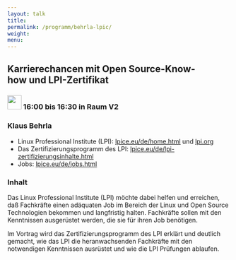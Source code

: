```yaml
---
layout: talk
title:
permalink: /programm/behrla-lpic/
weight: 
menu:
---
```

## Karrierechancen&nbsp;mit&nbsp;Open&nbsp;Source-Know-how&nbsp;und&nbsp;LPI-Zertifikat

### <img height = "32" src="../../images/talk.svg"> 16:00 bis 16:30 in Raum V2

### Klaus&nbsp;Behrla

- Linux Professional Institute (LPI): <a href="http://www.lpice.eu/de/home.html" target="_blank">lpice.eu/de/home.html</a> und <a href="http://www.lpi.org" target="_blank">lpi.org</a>
- Das Zertifizierungsprogramm des LPI: <a href="http://www.lpice.eu/de/lpi-zertifizierungsinhalte.html" target="_blank">lpice.eu/de/lpi-zertifizierungsinhalte.html</a>
- Jobs: <a href="http://www.lpice.eu/de/jobs.html" target="_blank">lpice.eu/de/jobs.html</a>

### Inhalt

Das Linux Professional Institute (LPI) möchte dabei helfen und erreichen, daß Fachkräfte einen adäquaten Job im Bereich der Linux und Open Source Technologien bekommen und langfristig halten. Fachkräfte sollen mit den Kenntnissen ausgerüstet werden, die sie für ihren Job benötigen.

Im Vortrag wird das Zertifizierungsprogramm des LPI erklärt und deutlich gemacht, wie das LPI die heranwachsenden Fachkräfte mit den notwendigen Kenntnissen ausrüstet und wie die LPI Prüfungen ablaufen.
